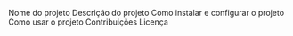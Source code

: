 Nome do projeto
Descrição do projeto
Como instalar e configurar o projeto
Como usar o projeto
Contribuições
Licença